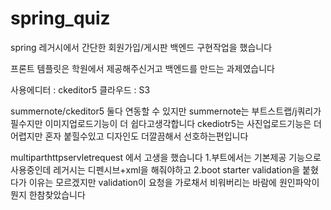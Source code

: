 # spring_quiz

spring 레거시에서 
간단한 회원가입/게시판 백엔드 
구현작업을 했습니다

프론트 템플릿은 학원에서 제공해주신거고
백엔드를 만드는 과제였습니다

사용에디터 : ckeditor5
클라우드 : S3

summernote/ckeditor5
둘다 연동할 수 있지만
summernote는 부트스트랩/j쿼리가 필수지만
이미지업로드기능이 더 쉽다고생각합니다
ckediotr5는 사진업로드기능은 더어렵지만
혼자 붙힐수있고 디자인도 더깔끔해서 선호하는편입니다

multiparthttpservletrequest 에서 고생을 했습니다
1.부트에서는 기본제공 기능으로 사용중인데
레거시는 디펜시브+xml을 해줘야하고 
2.boot starter validation을 붙혔다가 
이유는 모르겠지만 validation이 요청을 가로채서
비워버리는 바람에 원인파악이 뭔지 한참찾았습니다

